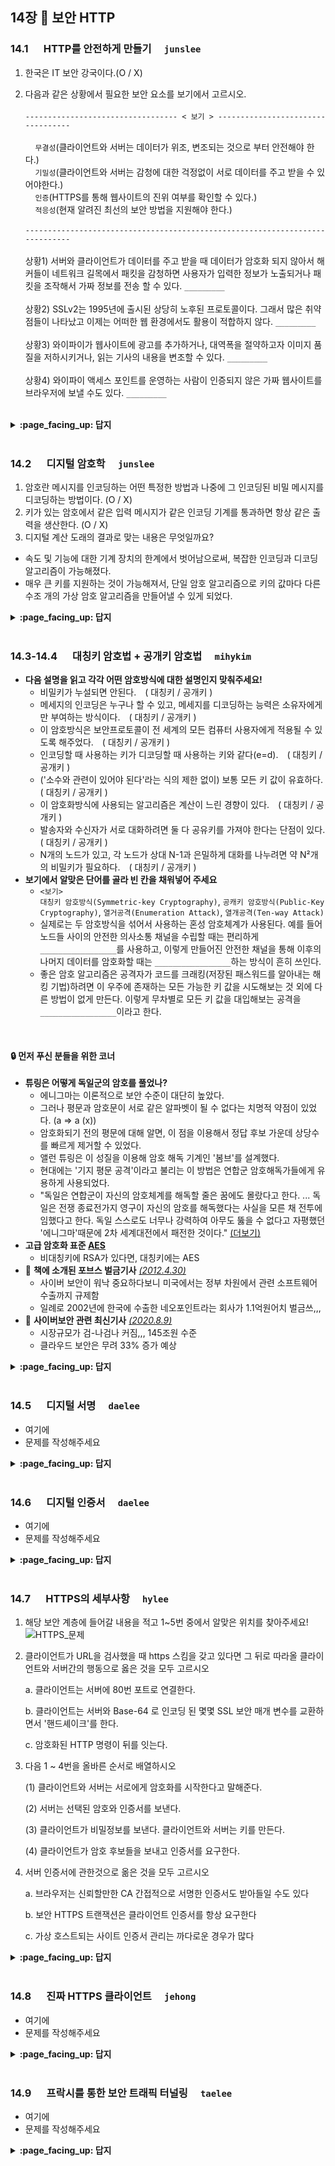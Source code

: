 ## 14장 :octopus: 보안 HTTP

### __14.1__ 　 HTTP를 안전하게 만들기　 `junslee`

1. 한국은 IT 보안 강국이다.(O / X)<br>

2. 다음과 같은 상황에서 필요한 보안 요소를 보기에서 고르시오.<br><br>
`---------------------------------- < 보기 > ----------------------------------`<br><br>
&nbsp;&nbsp;&nbsp;&nbsp;`무결성`(클라이언트와 서버는 데이터가 위조, 변조되는 것으로 부터 안전해야 한다.) <br>
&nbsp;&nbsp;&nbsp;&nbsp;`기밀성`(클라이언트와 서버는 감청에 대한 걱정없이 서로 데이터를 주고 받을 수 있어야한다.)<br>
&nbsp;&nbsp;&nbsp;&nbsp;`인증`(HTTPS를 통해 웹사이트의 진위 여부를 확인할 수 있다.)<br>
&nbsp;&nbsp;&nbsp;&nbsp;`적응성`(현재 알려진 최선의 보안 방법을 지원해야 한다.)<br><br>
`-----------------------------------------------------------------------------`<br><br>
상황1) 서버와 클라이언트가 데이터를 주고 받을 때 데이터가 암호화 되지 않아서 해커들이 네트워크 길목에서 패킷을 감청하면 사용자가 입력한 정보가 노출되거나 패킷을 조작해서 가짜 정보를 전송 할 수 있다. `_________`<br><br>
상황2) SSLv2는 1995년에 출시된 상당히 노후된 프로토콜이다. 그래서 많은 취약점들이 나타났고 이제는 어떠한 웹 환경에서도 활용이 적합하지 않다. `_________`<br><br>
상황3) 와이파이가 웹사이트에 광고를 추가하거나, 대역폭을 절약하고자 이미지 품질을 저하시키거나, 읽는 기사의 내용을 변조할 수 있다. `_________`<br><br>
상황4) 와이파이 액세스 포인트를 운영하는 사람이 인증되지 않은 가짜 웹사이트를 브라우저에 보낼 수도 있다. `_________`<br><br>

<details>
<summary> <b> :page_facing_up: 답지 </b>  </summary>
<div markdown="1">
  
1. 한국은 IT 보안 강국이다. (X) <br>
=> 한국은 IT 인프라 강국은 맞지만 IT 보안 강국은 아니다. <br>

2. 상황1) 기밀성, 상황2) 적응성, 상황3) 무결성, 상황4) 인증 <br>

</div>
</details>
<br>

### __14.2__ 　 디지털 암호학　 `junslee`

1. 암호란 메시지를 인코딩하는 어떤 특정한 방법과 나중에 그 인코딩된 비밀 메시지를 디코딩하는 방법이다. (O / X)<br>
2. 키가 있는 암호에서 같은 입력 메시지가 같은 인코딩 기계를 통과하면 항상 같은 출력을 생산한다. (O / X)<br>
3. 디지털 계산 도래의 결과로 맞는 내용은 무엇일까요?
- 속도 및 기능에 대한 기계 장치의 한계에서 벗어남으로써, 복잡한 인코딩과 디코딩 알고리즘이 가능해졌다.
- 매우 큰 키를 지원하는 것이 가능해져서, 단일 암호 알고리즘으로 키의 값마다 다른 수조 개의 가상 암호 알고리즘을 만들어낼 수 있게 되었다. 

<details>
<summary> <b> :page_facing_up: 답지 </b>  </summary>
<div markdown="1">
  
1. 암호란 메시지를 인코딩하는 어떤 특정한 방법과 나중에 그 인코딩된 비밀 메시지를 디코딩하는 방법이다. (O)<br>
2. 키가 있는 암호에서 같은 입력 메시지가 같은 인코딩 기계를 통과하면 같은 출력을 생산한다. (X)<br>
=>  키가 있는 암호에서 같은 입력 메시지가 같은 인코딩 기계를 통과하더라도 키의 값에 따라 다른 출력을 생산한다.
3. 둘 다 맞는 내용입니다.

</div>
</details>
<br>

### __14.3-14.4__ 　 대칭키 암호법 + 공개키 암호법　 `mihykim`
- __다음 설명을 읽고 각각 어떤 암호방식에 대한 설명인지 맞춰주세요!__
    - 비밀키가 누설되면 안된다.　( 대칭키 / 공개키 )
    - 메세지의 인코딩은 누구나 할 수 있고, 메세지를 디코딩하는 능력은 소유자에게만 부여하는 방식이다.　( 대칭키 / 공개키 )
    - 이 암호방식은 보안프로토콜이 전 세계의 모든 컴퓨터 사용자에게 적용될 수 있도록 해주었다.　( 대칭키 / 공개키 )
    - 인코딩할 때 사용하는 키가 디코딩할 때 사용하는 키와 같다(e=d).　( 대칭키 / 공개키 )
    - ('소수와 관련이 있어야 된다'라는 식의 제한 없이) 보통 모든 키 값이 유효하다.　　( 대칭키 / 공개키 )
    - 이 암호화방식에 사용되는 알고리즘은 계산이 느린 경향이 있다.　( 대칭키 / 공개키 )
    - 발송자와 수신자가 서로 대화하려면 둘 다 공유키를 가져야 한다는 단점이 있다.　( 대칭키 / 공개키 )
    - N개의 노드가 있고, 각 노드가 상대 N-1과 은밀하게 대화를 나누려면 약 N²개의 비밀키가 필요하다.　( 대칭키 / 공개키 )
- __보기에서 알맞은 단어를 골라 빈 칸을 채워넣어 주세요__
    - `<보기>`<br>`대칭키 암호방식(Symmetric-key Cryptography)`, `공캐키 암호방식(Public-Key Cryptography)`, `열거공격(Enumeration Attack)`, `열개공격(Ten-way Attack)`
    - 실제로는 두 암호방식을 섞어서 사용하는 혼성 암호체계가 사용된다. 예를 들어 노드들 사이의 안전한 의사소통 채널을 수립할 때는 편리하게 `_________________`를 사용하고, 이렇게 만들어진 안전한 채널을 통해 이후의 나머지 데이터를 암호화할 때는  `_________________`하는 방식이 흔히 쓰인다.
    - 좋은 암호 알고리즘은 공격자가 코드를 크래킹(저장된 패스워드를 알아내는 해킹 기법)하려면 이 우주에 존재하는 모든 가능한 키 값을 시도해보는 것 외에 다른 방법이 없게 만든다. 이렇게 무차별로 모든 키 값을 대입해보는 공격을 `_________________`이라고 한다.
<br>

#### :lock: 먼저 푸신 분들을 위한 코너
- __튜링은 어떻게 독일군의 암호를 풀었나?__
    - 에니그마는 이론적으로 보안 수준이 대단히 높았다. 
    - 그러나 평문과 암호문이 서로 같은 알파벳이 될 수 없다는 치명적 약점이 있었다. (a => a (x))
    - 암호화되기 전의 평문에 대해 알면, 이 점을 이용해서 정답 후보 가운데 상당수를 빠르게 제거할 수 있었다.
    - 앨런 튜링은 이 성질을 이용해 암호 해독 기계인 '봄브'를 설계했다.
    - 현대에는 '기지 평문 공격'이라고 불리는 이 방법은 연합군 암호해독가들에게 유용하게 사용되었다. 
    - "독일은 연합군이 자신의 암호체계를 해독할 줄은 꿈에도 몰랐다고 한다. ... 독일은 전쟁 종료전가지 영구이 자신의 암호를 해독했다는 사실을 모른 채 전투에 임했다고 한다. 독일 스스로도 너무나 강력하여 아무도 뚫을 수 없다고 자평했던 '에니그마'때문에 2차 세계대전에서 패전한 것이다." [(더보기)](https://brunch.co.kr/@futurewave/155)
- __고급 암호화 표준 [AES](https://namu.wiki/w/AES)__
    - 비대칭키에 RSA가 있다면, 대칭키에는 AES
- :newspaper: __책에 소개된 포브스 벌금기사__ [_(2012.4.30)_](https://www.forbes.com/sites/ciocentral/2012/04/30/the-cybersecurity-market-and-dangers-of-u-s-export-law/#5f3b45613779)
    - 사이버 보안이 워낙 중요하다보니 미국에서는 정부 차원에서 관련 소프트웨어 수출까지 규제함
    - 일례로 2002년에 한국에 수출한 네오포인트라는 회사가 1.1억원어치 벌금쓰,,,
- :newspaper: __사이버보안 관련 최신기사__ [_(2020.8.9)_](https://www.forbes.com/sites/louiscolumbus/2020/08/09/cybersecurity-spending-to-reach-123b-in-2020/#7ed5805b705f)
    - 시장규모가 검-나검나 커짐,,, 145조원 수준
    - 클라우드 보안은 무려 33% 증가 예상

<details>
<summary> <b> :page_facing_up: 답지 </b>  </summary>
<div markdown="1">
  
- __다음 설명을 읽고 각각 어떤 암호방식에 대한 설명인지 맞춰주세요!__
    - 비밀키가 누설되면 안된다.　( `대칭키` )
    - 메세지의 인코딩은 누구나 할 수 있고, 메세지를 디코딩하는 능력은 소유자에게만 부여하는 방식이다.　( `공개키` )
    - 이 암호방식은 보안프로토콜이 전 세계의 모든 컴퓨터 사용자에게 적용될 수 있도록 해주었다.　( `공개키` )
    - 인코딩할 때 사용하는 키가 디코딩할 때 사용하는 키와 같다(e=d).　( `대칭키` )
    - ('소수와 관련이 있어야 된다'라는 식의 제한 없이) 보통 모든 키 값이 유효하다.　( `대칭키` )
    - 이 암호화방식에 사용되는 알고리즘은 계산이 느린 경향이 있다.　( `공개키` )
    - 발송자와 수신자가 서로 대화하려면 둘 다 공유키를 가져야 한다는 단점이 있다.　( `대칭키` )
    - N개의 노드가 있고, 각 노드가 상대 N-1과 은밀하게 대화를 나누려면 약 N²개의 비밀키가 필요하다.　( `대칭키` )
- __보기에서 알맞은 단어를 골라 빈 칸을 채워넣어 주세요__
    - `<보기>`<br>`대칭키 암호방식(Symmetric-key Cryptography)`, `공캐키 암호방식(Public-Key Cryptography)`, `열거공격(Enumeration Attack)`, `열개공격(Ten-way Attack)`
    - 실제로는 두 암호방식을 섞어서 사용하는 혼성 암호체계가 용된다. 예를 들어 노드들 사이의 안전한 의사소통 채널을 수립할 때는 편리하게 `공캐키 암호방식(Public-Key Cryptography)`를 사용하고, 이렇게 만들어진 안전한 채널을 통해 이후의 나머지 데이터를 암호화할 때는  `대칭키 암호방식(Symmetric-key Cryptography)`하는 방식이 흔히 쓰인다.
    - 좋은 암호 알고리즘은 공격자가 코드를 크래킹(저장된 패스워드를 알아내는 해킹 기법)하려면 이 우주에 존재하는 모든 가능한 키 값을 시도해보는 것 외에 다른 방법이 없게 만든다. 이렇게 무차별로 모든 키 값을 대입해보는 공격을 `열거공격(Enumeration Attack)`이라고 한다.
</div>
</details>
<br>

### __14.5__ 　 디지털 서명　 `daelee`
- 여기에
- 문제를 작성해주세요
<details>
<summary> <b> :page_facing_up: 답지 </b>  </summary>
<div markdown="1">
  
- 여기에
- 해설을 작성해주세요

</div>
</details>
<br>

### __14.6__ 　 디지털 인증서　 `daelee`
- 여기에
- 문제를 작성해주세요
<details>
<summary> <b> :page_facing_up: 답지 </b>  </summary>
<div markdown="1">
  
- 여기에
- 해설을 작성해주세요

</div>
</details>
<br>

### __14.7__ 　 HTTPS의 세부사항　 `hylee`
1. 해당 보안 계층에 들어갈 내용을 적고 1~5번 중에서 알맞은 위치를 찾아주세요!
    ![HTTPS_문제](https://user-images.githubusercontent.com/44167177/91932764-124e1700-ed22-11ea-8e12-9b6270e260d8.JPG)

2. 클라이언트가 URL을 검사했을 때 https 스킴을 갖고 있다면 그 뒤로 따라올 클라이언트와 서버간의 행동으로 옳은 것을 모두 고르시오

    a. 클라이언트는 서버에 80번 포트로 연결한다.
    
    b. 클라이언트는 서버와 Base-64 로 인코딩 된 몇몇 SSL 보안 매개 변수를 교환하면서 '핸드셰이크'를 한다.
    
    c. 암호화된 HTTP 명령이 뒤를 잇는다.
    
    
3. 다음 1 ~ 4번을 올바른 순서로 배열하시오

    (1) 클라이언트와 서버는 서로에게 암호화를 시작한다고 말해준다.
    
    (2) 서버는 선택된 암호와 인증서를 보낸다.
    
    (3) 클라이언트가 비밀정보를 보낸다. 클라이언트와 서버는 키를 만든다.
    
    (4) 클라이언트가 암호 후보들을 보내고 인증서를 요구한다.
    
4. 서버 인증서에 관한것으로 옮은 것을 모두 고르시오

      a. 브라우저는 신뢰할만한 CA 간접적으로 서명한 인증서도 받아들일 수도 있다
      
      b. 보안 HTTPS 트랜잭션은 클라이언트 인증서를 항상 요구한다
      
      c. 가상 호스트되는 사이트 인증서 관리는 까다로운 경우가 많다

<details>
<summary> <b> :page_facing_up: 답지 </b>  </summary>
<div markdown="1">
  
1. 해당 보안 계층에 들어갈 내용을 적고 1~5번 중에서 알맞은 위치를 찾아주세요!
    > 정답 : SSL 혹은 TLS , 2 번

2. 클라이언트가 URL을 검사했을 때 https 스킴을 갖고 있다면 그 뒤로 따라올 클라이언트와 서버간의 행동으로 옳은 것을 모두 고르시오
    > 정답 : c 


    a. 클라이언트는 서버에 <b>443번</b> 포트로 연결한다.
    
    b. 클라이언트는 서버와 <b>바이너리 포맷으로 된</b> 몇몇 SSL 보안 매개 변수를 교환하면서 '핸드셰이크'를 한다.
        
    c. 암호화된 HTTP 명령이 뒤를 잇는다. (O)

    
3. 다음 1 ~ 4번을 올바른 순서로 배열하시오

    > 정답 : 4 - 2 - 3 - 1

    (1) 클라이언트와 서버는 서로에게 암호화를 시작한다고 말해준다.
    
    (2) 서버는 선택된 암호와 인증서를 보낸다.
    
    (3) 클라이언트가 비밀정보를 보낸다. 클라이언트와 서버는 키를 만든다.
    
    (4) 클라이언트가 암호 후보들을 보내고 인증서를 요구한다.
    
    ![image](https://user-images.githubusercontent.com/44167177/91934809-34966380-ed27-11ea-9541-4c403b8aa0cd.png)

    
    
4. 서버 인증서에 관한것으로 옮은 것을 모두 고르시오
 
      > 정답 : a, c

      a. 브라우저는 신뢰할만한 CA 간접적으로 서명한 인증서도 받아들일 수도 있다. (O)
      
      b. 보안 HTTPS 트랜잭션은 <b>클라이언트 인증서(x) => 서버 인증서(O)</b>를 항상 요구한다 
       
       웹 서버는 클라이언트 인증서를 요구할 수 있지만, 실제로는 좀처럼 일어나지 않는일이다
      
      c. 가상 호스트되는 사이트 인증서 관리는 까다로운 경우가 많다 (O)
      
        사용자가 사이트에 접속했을 때, 서버 인증서에 나열된 공식 호스트과 사용자가 브라우징 했던 가상 호스트 명이
        맞지 않은 경우 경고를 띄어준다. 이러한 문제를 피하기 위해 사이트의 소유자는 보안 트랜잭션을 시작히는
        모든 시용자를 공식호스트명이 붙은 사이트로 리다이렉트 하게한다.

</div>
</details>
<br>

### __14.8__ 　 진짜 HTTPS 클라이언트　 `jehong`
- 여기에
- 문제를 작성해주세요
<details>
<summary> <b> :page_facing_up: 답지 </b>  </summary>
<div markdown="1">
  
- 여기에
- 해설을 작성해주세요

</div>
</details>
<br>

### __14.9__ 　 프락시를 통한 보안 트래픽 터널링　 `taelee`
- 여기에
- 문제를 작성해주세요
<details>
<summary> <b> :page_facing_up: 답지 </b>  </summary>
<div markdown="1">
  
- 여기에
- 해설을 작성해주세요

</div>
</details>
<br>


